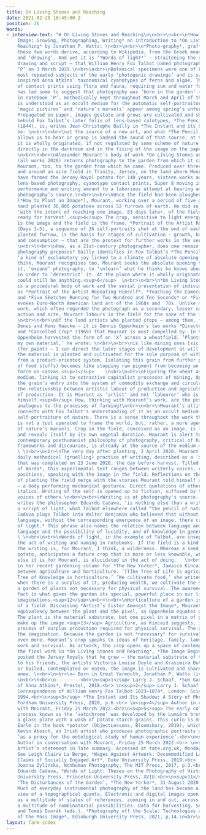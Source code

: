 ```yaml
---
title: On Living Stones and Reaching
date: 2021-02-20 10:45:00 Z
position: 26
Words:
- interview-text: "# On Living Stones and Reaching\n\n<br>\n<br>\n*How to Plant an
    Image: Growing, Photographing, Writing* an introduction to *On Living Stones and
    Reaching* by Jonathan P. Watts: \n<br>\n<br>\n*Photo-graphy*, grafted. Individually
    these two words derive, according to Wikipedia, from the Greek meaning ‘light’
    and ‘drawing’. And yet it is ‘*Words of light*’ – straitening the difference between
    drawing and script – that William Henry Fox Talbot named photography in notebook
    ‘P’ on 3 March 1839.\n<br>\n<br>\nBotanical specimens were one of Fox Talbot’s
    most repeated subjects of the early ‘photogenic drawings’ and is said to have
    inspired Anna Atkins’ taxonomical cyanotypes of ferns and algae. The early abundance
    of contact prints using flora and fauna, requiring sun and water for processing,
    has led some to suggest that photography was ‘born in the garden’.<sup>1</sup>\n<br>\n<br>\nElsewhere
    in notebook ‘P’, methodically kept throughout March and April of that year, photography
    is understood as an occult medium for the automatic self-portraiture of nature:
    ‘magic pictures’ and ‘nature’s marvels’ appear among spring’s unfurling leaves.<sup>2</sup>
    Propagated on paper, images gestate and grow; are cultivated and shared. \n<br>\n<br>\nTo
    behold Fox Talbot’s later folio of lens-based calotypes, *The Pencil of Nature*
    (1844), is, writes Jean-Christophe Bailly in *The Instant and its Shadow*, to
    be: \n<br>\n<br>\nat the source of a new art, and what *The Pencil of Nature*
    allows us to hear or grasp is indeed the sound of that source, at the place where
    it is wholly originated, if not regulated by some scheme of nature at work, functioning
    directly in the darkroom and in the fixing of the image on the paper.<sup>3</sup>
    \n<br>\n<br>\nAlexander Mourant’s body of work *On Living Stones and Reaching*
    (all works 2020) returns photography to the garden from which it came. It returned
    Mourant, too, to the garden from which he came. Produced over three months in
    and around an acre field in Trinity, Jersey, on the land where Mourant’s family
    have farmed the Jersey Royal potato for 140 years, sixteen works across analogue
    lens-based photography, cyanotype contact prints, Super 8 moving image, co-ordinated
    performance and writing amount to a laborious attempt at hearing and grasping
    photography’s source.\n<br>\n<br>\nOnce the field had been ploughed and furrowed
    (*How to Plant an Image*), Mourant, working over a period of five gruelling days,
    hand planted 30,000 potatoes across 52 furrows of earth. He did so, he explains,
    ‘with the intent of reaching one image, 83 days later, of the field matured, and
    ready for harvest’.<sup>4</sup> The crop, sensitive to light energy and water,
    is the image and the field is the frame. *Portrait of the Artist Repeating Himself*
    (Days 1–5), a sequence of 26 self-portraits shot at the end of each two rows of
    planted furrow, is the basis for stages of cultivation – growth, harvest, circulation
    and consumption – that are the pretext for further works in the series.<sup>5</sup>
    \n<br>\n<br>\nHow, as a 21st-century photographer, does one remain alert to what
    photography proposes? Bailly identifies in Fox Talbot’s *The Pencil of Nature*
    ‘a kind of exclamatory joy linked to a climate of absolute opening’, which, I
    think, Mourant recognises too. Mourant seeks the absolute opening to, as he puts
    it, ‘expand’ photography, to ‘unlearn’ what he thinks he knows about photography
    in order to ‘derestrict’ it. At the place where it wholly originated, photography
    could still be anything.<sup>6</sup>  \n<br>\n<br>\n*On Living Stones and Reaching*
    is a procedural body of work and the serial presentation of individual works such
    as *Portrait of the Artist Repeating Himself*, *Teaching the Camera How to Carry*,
    and *Five Sketches Running for Two Hundred and Ten Seconds* or *Five Furrows*
    evokes Euro-North American land art of the 1960s and ‘70s. Unlike much of this
    work, which often regarded the photograph as a secondary, lesser souvenir of the
    action and site, Mourant labours in the field for the sake of the image alone.
    \n<br>\n<br>\nOf the land artists who planted crops – among them, famously, Agnes
    Denes and Hans Haacke – it is Dennis Oppenheim’s two works *Directed Seeding*
    and *Cancelled Crop* (1969) that Mourant is most compelled by. In the latter,
    Oppenheim harvested the form of an ‘X’ across a wheatfield. ‘Planting and cultivating
    my own material,’ he wrote: \n<br>\n<br>\nis like mining ones [sic] own pigment
    (for paint) – I can direct the later stages of development at will. In this case
    the material is planted and cultivated for the sole purpose of withholding it
    from a product-oriented system. Isolating this grain from further processing (production
    of food stuffs) becomes like stopping raw pigment from becoming an illusionistic
    force on canvas.<sup>7</sup>    \n<br>\n<br>\nFiguring the wheat as an artistic
    medium, linking it to extractive capitalist processes of mining, Oppenheim withholds
    the grain’s entry into the system of commodity exchange and circulation, questioning
    the relationship between artistic labour of production and agricultural labour
    of production. It is Mourant as ‘artist’ and not ‘labourer’ who is portrayed repeating
    himself.<sup>8</sup> How, thinking with Mourant’s work, are the processes of photography
    analogous to the processes of farming?\n<br>\n<br>\nMourant’s attitude to photography
    connects with Fox Talbot’s understanding of it as an occult medium for the automatic
    self-portraiture of nature. There is a sense throughout the work that the camera
    is not a tool operated to frame the world, but, rather, a more agential recipient
    of nature’s marvels. Crop in the field, conceived as an image, is living and growing
    and reveals itself by its own vegetal duration. Mourant is alert to the way a
    contemporary posthumanist philosophy of photography, critical of human-centric
    frameworks and discourses, is already at the source of the medium.<sup>9</sup>
    \ \n<br>\n<br>\nThe very day after planting, 2 April 2020, Mourant commenced a
    daily methodical (gruelling) practice of writing, described as a ‘durational text’,
    that was completed on 23 June 2020, the day before harvest. Titled *The Wilderness
    of Words*, this experimental text ranges between writerly voices, registers and
    positions, speaking with the image in the field. Reflections on the experience
    of planting the field merge with the stories Mourant told himself as he planted
    – a body performing mechanical gestures. Direct quotations of others appear in
    italics. Writing of the self is opened up to fiction, suffused by the cacophonous
    voices of others.\n<br>\n<br>\nWriting is at photography's source. ‘Photography,’
    writes the philosopher Eduardo Cadava, ‘is nothing else than a writing of light,
    a script of light, what Talbot elsewhere called “the pencil of nature”.’<sup>10</sup>
    Cadava plugs Talbot into Walter Benjamin who believed that without the event of
    language, without the corresponding emergence of an image, there can be no history:\n<br>\n<br>\n*Words
    of light.* This phrase also names the relation between language and light, between
    language and the possibility of lucidity, and of knowledge in general.<sup>11</sup>
    \ \n<br>\n<br>\nWords of light, in the example of Talbot, are inseparable from
    the act of writing and naming in notebooks. If the field is a kind of cultivation,
    the writing is, for Mourant, I think, a wilderness. Whereas a seed, such as a
    potato, anticipates a future crop that is more or less knowable, writing, whatever
    else it is for Mourant, is elucidated in the act of doing.   \n<br>\n<br>\nWriting
    in her recent gardening column for *The New Yorker*, Jamaica Kincaid differentiated
    between agriculture and horticulture. ‘[T]he Tree of Life is agriculture and the
    Tree of Knowledge is horticulture.’ ‘We cultivate food,’ she writes:\n<br>\n<br>\nand
    when there is a surplus of it, producing wealth, we cultivate the spaces of contemplation,
    a garden of plants not necessary for physical survival. The awareness of that
    fact is what gives the garden its special, powerful place in our lives and our
    imaginations.<sup>12</sup>\n<br>\n<br>\nHorticulture of a garden is not agriculture
    of a field. Discussing *Artist’s Sister Amongst the Image*, Mourant proposes an
    equivalency between the plant and the pixel, as Oppenheim equates grain and pigment.
    The plant is the material substrate, but one pixel in a matrix of pixels that
    make up the image.<sup>13</sup> Agriculture, as Kincaid suggests, is a calculated
    process of surplus production required for physical survival. The garden fuels
    the imagination. Because the garden is not *necessary* for survival it is cherished
    even more. Mourant’s crop speaks to ideas of heritage, family, land, necessary
    work and survival. As artwork, the crop opens up a space of contemplation.  \n<br>\n<br>\nFor
    the final work in *On Living Stones and Reaching*, *The Image Begins Anew*, Mourant
    posted the Jersey Royals that he grew – the material substrate of the image –
    to his friends, the artists Victoria Louise Doyle and Krasimira Butseva. Planted
    or boiled, contemplated or eaten, the image is cultivated and shared, and begins
    anew. \n<br>\n<br>\n– Born in Great Yarmouth, Jonathan P. Watts lives in Norwich.
    \n<br>\n<br>\n---------<br>\n<sup>1</sup> Larry J. Schaaf, *Sun Gardens: The Cyanotypes
    of Anna Atkins*, Prestel, 2018.<br> \n<sup>2</sup> Larry J. Schaaf (ed.), *Selected
    Correspondence of William Henry Fox Talbot 1823–1874*, London: Science Museum,
    1994.<br>\n<sup>3</sup> *The Instant and Its Shadow: A Story of Photography*,
    Fordham University Press, 2020, p.6.<br> \n<sup>4</sup> Author in conversation
    with Mourant, Friday 25 March 2022.<br>\n<sup>5</sup> The early colour photographic
    process known as the ‘autochrome’ was developed by the Lumière brothers by coating
    a glass plate with a wash of potato starch grains. This curio is missed by Rebecca
    Earle in the book *potato* (ObjectLessons, Bloomsbury, 2019), which opens with
    Kevin Abosch, an Irish artist who produces photographic portraits of potatoes
    ‘as a proxy for the ontological study of human experience’.<br>\n<sup>6</sup>
    Author in conversation with Mourant, Friday 25 March 2022.<br> \n<sup>7</sup>
    Artist’s statement in Tate summary. Accessed at tate.org.uk, Monday 4 April 2022.<br>\n<sup>8</sup>
    See Leigh Claire La Berge, *Wages Against Artwork: Decommodified Labor and the
    Claims of Socially Engaged Art*, Duke University Press, 2019.<br>  \n<sup>9</sup>
    Joanna Zylinska, Nonhuman Photography, The MIT Press, 2017, p.3.<br>\n<sup>10</sup>
    Eduardo Cadava, *Words of Light: Theses on the Photography of History*, Princeton
    University Press, Princeton University Press, XVIU.<br>\n<sup>11</sup> Ibid.<br>\n<sup>12</sup>
    ‘The Disturbances of the Garden’, *The New Yorker*, 31 August 2020.<br>\n<sup>13</sup>
    Much of everyday instrumental photography of the land has become a drone’s eye
    view of a topographical quanta. Electronic and digital images open up any image
    as a multitude of scales of references, zooming in and out, across pixel spaces,
    a multitude of combinatorial possibilities. Data for harvesting. See Jussi Parikka
    and Tomáš Dvorák (eds.), *Photography off the Scale: Technologies and Theories
    of the Mass Image*, Edinburgh University Press, 2021, p.14.\n<br>\n<br>"
layout: farm-index
---
```


